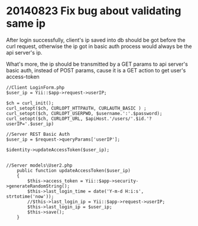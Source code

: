 20140823 Fix bug about validating same ip
===

After login successfully, client's ip saved into db should be got before the curl request, otherwise the ip got in  basic auth process would always be the api server's ip.

What's more, the ip should be transmitted by a GET params to api server's basic auth, instead of POST params, cause it is a GET action to get user's access-token

```
//Client LoginForm.php
$user_ip = Yii::$app->request->userIP;

$ch = curl_init();
curl_setopt($ch, CURLOPT_HTTPAUTH, CURLAUTH_BASIC ) ; 
curl_setopt($ch, CURLOPT_USERPWD, $username.':'.$password);
curl_setopt($ch, CURLOPT_URL, $apiHost.'/users/'.$id.'?userIP='.$user_ip)

//Server REST Basic Auth
$user_ip = $request->queryParams['userIP'];

$identity->updateAccessToken($user_ip);


//Server models\User2.php
	public function updateAccessToken($user_ip)
	{
        $this->access_token = Yii::$app->security->generateRandomString();
		$this->last_login_time = date('Y-m-d H:i:s', strtotime('now'));
		//$this->last_login_ip = Yii::$app->request->userIP;
		$this->last_login_ip = $user_ip;
		$this->save();
	}

```

